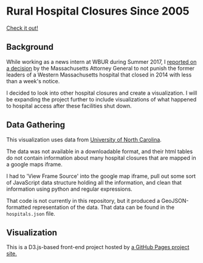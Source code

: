 # Rural Hospital Closures Since 2005

[Check it out!](https://alexklavens.github.io/hospital-closure-map)

## Background

While working as a news intern at WBUR during Summer 2017,
I [reported on a decision](https://alexklavens.github.io/radio#north-adams) by the Massachusetts Attorney General to not punish
the former leaders of a Western Massachusetts hospital that closed in 2014 with
less than a week's notice.

I decided to look into other hospital closures and create a visualization. I will be expanding the project further to include visualizations of what happened to hospital access after these facilities shut down.

## Data Gathering

This visualization uses data from [University of North Carolina](http://www.shepscenter.unc.edu/programs-projects/rural-health/rural-hospital-closures/).

The data was not available in a downloadable format, and their html tables do not contain information about many hospital closures that are mapped in a google maps iframe.

I had to 'View Frame Source' into the google map iframe, pull out some sort of JavaScript data structure holding all the information, and clean that information using python and regular expressions.

That code is not currently in this repository, but it produced a GeoJSON-formatted representation of the data. That data can be found in the `hospitals.json` file.


## Visualization

This is a D3.js-based front-end project hosted by [a GitHub Pages project site.](https://alexklavens.github.io/hospital-closure-map)
